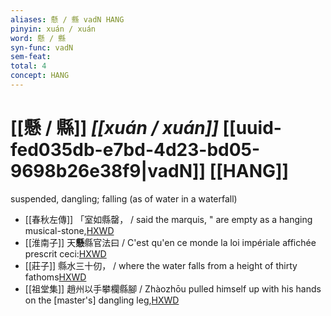 ```yaml
---
aliases: 懸 / 縣 vadN HANG
pinyin: xuán / xuán
word: 懸 / 縣
syn-func: vadN
sem-feat: 
total: 4
concept: HANG 
---
```

# [[懸 / 縣]] *[[xuán / xuán]]*  [[uuid-fed035db-e7bd-4d23-bd05-9698b26e38f9|vadN]] [[HANG]]
suspended, dangling; falling (as of water in a waterfall)
 - [[春秋左傳]] 「室如縣罄， / said the marquis, " are empty as a hanging musical-stone,[HXWD](https://hxwd.org/textview.html?location=KR1e0001_tls_005-433a.16)
 - [[淮南子]] 天**懸**縣官法曰 / C'est qu'en ce monde la loi impériale affichée prescrit ceci:[HXWD](https://hxwd.org/textview.html?location=KR3j0010_tls_013-29a.25)
 - [[莊子]] 縣水三十仞， / where the water falls from a height of thirty fathoms[HXWD](https://hxwd.org/textview.html?location=KR5c0126_tls_019-14a.3)
 - [[祖堂集]] 趙州以手攀欄縣腳 / Zhàozhōu pulled himself up with his hands on the [master's] dangling leg,[HXWD](https://hxwd.org/textview.html?location=KR6q0002_Yan_016-4115a.13)